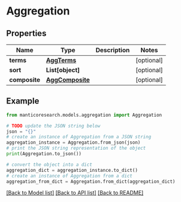 # Aggregation


## Properties

Name | Type | Description | Notes
------------ | ------------- | ------------- | -------------
**terms** | [**AggTerms**](AggTerms.md) |  | [optional] 
**sort** | **List[object]** |  | [optional] 
**composite** | [**AggComposite**](AggComposite.md) |  | [optional] 

## Example

```python
from manticoresearch.models.aggregation import Aggregation

# TODO update the JSON string below
json = "{}"
# create an instance of Aggregation from a JSON string
aggregation_instance = Aggregation.from_json(json)
# print the JSON string representation of the object
print(Aggregation.to_json())

# convert the object into a dict
aggregation_dict = aggregation_instance.to_dict()
# create an instance of Aggregation from a dict
aggregation_from_dict = Aggregation.from_dict(aggregation_dict)
```
[[Back to Model list]](../README.md#documentation-for-models) [[Back to API list]](../README.md#documentation-for-api-endpoints) [[Back to README]](../README.md)


